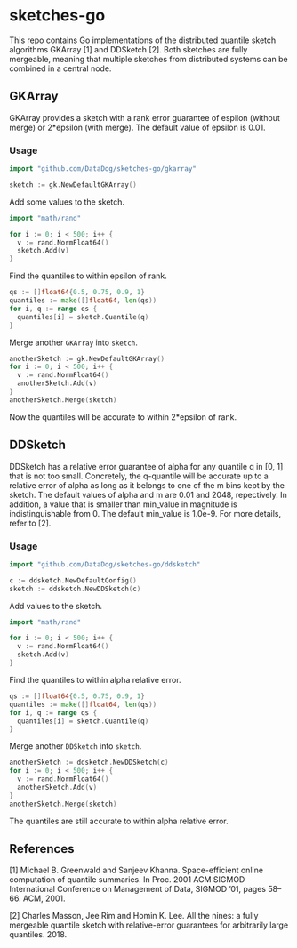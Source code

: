 # sketches-go

This repo contains Go implementations of the distributed quantile sketch algorithms GKArray [1] and DDSketch [2]. Both sketches are fully mergeable, meaning that multiple sketches from distributed systems can be combined in a central node.

## GKArray

GKArray provides a sketch with a rank error guarantee of espilon (without merge) or 2\*epsilon (with merge). The default value of epsilon is 0.01.

### Usage

```go
import "github.com/DataDog/sketches-go/gkarray"

sketch := gk.NewDefaultGKArray()
```

Add some values to the sketch.

```go
import "math/rand"

for i := 0; i < 500; i++ {
  v := rand.NormFloat64()
  sketch.Add(v)
}
```

Find the quantiles to within epsilon of rank.

```go
qs := []float64{0.5, 0.75, 0.9, 1}
quantiles := make([]float64, len(qs))
for i, q := range qs {
  quantiles[i] = sketch.Quantile(q)
}
```

Merge another `GKArray` into `sketch`.

```go
anotherSketch := gk.NewDefaultGKArray()
for i := 0; i < 500; i++ {
  v := rand.NormFloat64()
  anotherSketch.Add(v)
}
anotherSketch.Merge(sketch)
```

Now the quantiles will be accurate to within 2\*epsilon of rank.

## DDSketch

DDSketch has a relative error guarantee of alpha for any quantile q in [0, 1] that is not too small. Concretely, the q-quantile will be accurate up to a relative error of alpha as long as it belongs to one of the m bins kept by the sketch. The default values of alpha and m are 0.01 and 2048, repectively. In addition, a value that is smaller than min_value in magnitude is indistinguishable from 0. The default min_value is 1.0e-9. For more details, refer to [2].

### Usage

```go
import "github.com/DataDog/sketches-go/ddsketch"

c := ddsketch.NewDefaultConfig()
sketch := ddsketch.NewDDSketch(c)
```

Add values to the sketch.

```go
import "math/rand"

for i := 0; i < 500; i++ {
  v := rand.NormFloat64()
  sketch.Add(v)
}
```

Find the quantiles to within alpha relative error.

```go
qs := []float64{0.5, 0.75, 0.9, 1}
quantiles := make([]float64, len(qs))
for i, q := range qs {
  quantiles[i] = sketch.Quantile(q)
}
```

Merge another `DDSketch` into `sketch`.

```go
anotherSketch := ddsketch.NewDDSketch(c)
for i := 0; i < 500; i++ {
  v := rand.NormFloat64()
  anotherSketch.Add(v)
}
anotherSketch.Merge(sketch)
```

The quantiles are still accurate to within alpha relative error.

## References

[1] Michael B. Greenwald and Sanjeev Khanna. Space-efficient online computation of quantile summaries. In Proc. 2001 ACM
SIGMOD International Conference on Management of Data, SIGMOD ’01, pages 58–66. ACM, 2001.

[2] Charles Masson, Jee Rim and Homin K. Lee. All the nines: a fully mergeable quantile sketch with relative-error guarantees for arbitrarily large quantiles. 2018.
